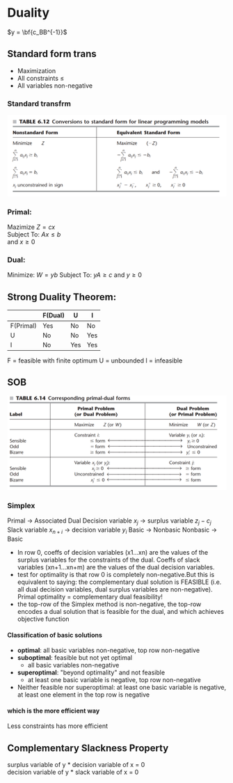 # Duality
$y = \bf{c_BB^{-1}}$

## Standard form trans
+ Maximization
+ All constraints ≤
+ All variables non-negative

### Standard transfrm
![](imgs/standard_form_trans.png)

### Primal:
Mazimize $Z = cx$  
Subject To: $Ax \leq b$  
and $x \geq 0$
### Dual:
Minimize: $W = yb$
Subject To: $yA \geq c$
and $y \geq 0$

## Strong Duality Theorem:
|  |  F(Dual)   | U  |  I  |
|---- |  ----  | ----  | ---- |
| F(Primal) |  Yes   | No  |  No  |
| U |  No   | No |  Yes  |
| I |  No   | Yes  |  Yes  |

F = feasible with finite optimum
U = unbounded
I = infeasible

## SOB
![](imgs/SOB.png)


### Simplex
Primal  -> Associated Dual
Decision variable $x_j$ -> surplus variable $z_j-c_j$
Slack variable $x_{n+i}$ -> decision variable $y_i$
Basic -> Nonbasic
Nonbasic -> Basic

+ In row 0, coeffs of decision variables (x1…xn) are the values of the surplus variables for the constraints of the dual. Coeffs of slack variables (xn+1…xn+m) are the values of the dual decision variables.
+ test for optimality is that row 0 is completely non-negative.But this is equivalent to saying: the complementary dual solution is FEASIBLE (i.e. all dual decision variables, dual surplus variables are non-negative). Primal optimality = complementary dual feasibility!
+ the top-row of the Simplex method is non-negative, the top-row encodes a dual solution that is feasible for the dual, and which achieves objective function

#### Classification of basic solutions
+ **optimal**: all basic variables non-negative, top row non-negative
+ **suboptimal**: feasible but not yet optimal
  + all basic variables non-negative
+ **superoptimal**: "beyond optimality" and not feasible
  + at least one basic variable is negative, top row non-negative
+ Neither feasible nor superoptimal: at least one basic variable is negative, at least one element in the top row is negative

#### which is the more efficient way
Less constraints has more efficient

## Complementary Slackness Property
surplus variable of y * decision variable of x = 0  
decision variable of y * slack variable of x = 0